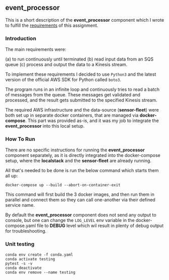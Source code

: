 ## event_processor

This is a short description of the **event_processor** component which I wrote to fulfill the [requirements](../README.md) of this assignment. 

### Introduction

The main requirements were:
 
 (a) to run continuously until terminated
 (b) read input data from an SQS queue
 (c) process and output the data to a Kinesis stream.

To implement these requirements I decided to use `Python3` and the latest version of the official AWS SDK for Python called `boto3`. 

The program runs in an infinite loop and continuously tries to read a batch of messages from the queue. These messages get validated and processed, and the result gets submitted to the specified Kinesis stream. 

The required AWS infrastructure and the data-source (**sensor-fleet**) were both set up in separate docker containers, that are managed via **docker-compose**. This part was provided as-is, and it was my job to integrate the **event_processor** into this local setup.

### How To Run

There are no specific instructions for running the **event_processor** component separately, as it is directly integrated into the docker-compose setup, where the **localstack** and the **sensor-fleet** are already running.

All that's needed to be done is run the below command which starts them all up:

```console
docker-compose up --build --abort-on-container-exit
```

This command will first build the 3 docker images, and then run them in parallel and connect them so they can call one-another via their defined service name.

By default the **event_processor** component does not send any output to console, but one can change the `LOG_LEVEL` env variable in the docker-compose.yaml file to **DEBUG** level which wil result in plenty of debug output for troubleshooting.

### Unit testing

```
conda env create -f conda.yaml 
conda activate testing
pytest -s -v
conda deactivate
conda env remove --name testing
```